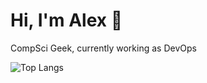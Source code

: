 # Hi, I'm Alex 👋
CompSci Geek, currently working as DevOps

 ![Top Langs](https://github-readme-stats.vercel.app/api/top-langs/?username=lexops&hide=javascript,css,scss,html,smarty,hcl,makefile,dockerfile&theme=default&langs_count=10)

